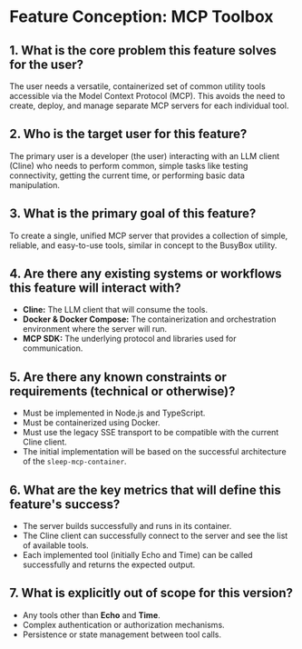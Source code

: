 # Feature Conception: MCP Toolbox

## 1. What is the core problem this feature solves for the user?
The user needs a versatile, containerized set of common utility tools accessible via the Model Context Protocol (MCP). This avoids the need to create, deploy, and manage separate MCP servers for each individual tool.

## 2. Who is the target user for this feature?
The primary user is a developer (the user) interacting with an LLM client (Cline) who needs to perform common, simple tasks like testing connectivity, getting the current time, or performing basic data manipulation.

## 3. What is the primary goal of this feature?
To create a single, unified MCP server that provides a collection of simple, reliable, and easy-to-use tools, similar in concept to the BusyBox utility.

## 4. Are there any existing systems or workflows this feature will interact with?
*   **Cline:** The LLM client that will consume the tools.
*   **Docker & Docker Compose:** The containerization and orchestration environment where the server will run.
*   **MCP SDK:** The underlying protocol and libraries used for communication.

## 5. Are there any known constraints or requirements (technical or otherwise)?
*   Must be implemented in Node.js and TypeScript.
*   Must be containerized using Docker.
*   Must use the legacy SSE transport to be compatible with the current Cline client.
*   The initial implementation will be based on the successful architecture of the `sleep-mcp-container`.

## 6. What are the key metrics that will define this feature's success?
*   The server builds successfully and runs in its container.
*   The Cline client can successfully connect to the server and see the list of available tools.
*   Each implemented tool (initially Echo and Time) can be called successfully and returns the expected output.

## 7. What is explicitly out of scope for this version?
*   Any tools other than **Echo** and **Time**.
*   Complex authentication or authorization mechanisms.
*   Persistence or state management between tool calls.
